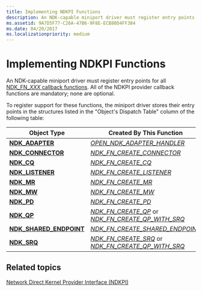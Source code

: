 ```yaml
---
title: Implementing NDKPI Functions
description: An NDK-capable miniport driver must register entry points for all NDK_FN_XXX callback functions. All of the NDKPI provider callback functions are mandatory; none are optional.
ms.assetid: 9A7D5F77-C26A-47B6-9F8E-ECB80D4FF384
ms.date: 04/20/2017
ms.localizationpriority: medium
---
```


# Implementing NDKPI Functions


An NDK-capable miniport driver must register entry points for all [NDK\_FN\_*XXX* callback functions](https://docs.microsoft.com/windows-hardware/drivers/ddi/_netvista/). All of the NDKPI provider callback functions are mandatory; none are optional.

To register support for these functions, the miniport driver stores their entry points in the structures listed in the "Object's Dispatch Table" column of the following table:

| Object Type                                               | Created By This Function                                                                                                       | Object's Dispatch Table                                                      |
|-----------------------------------------------------------|--------------------------------------------------------------------------------------------------------------------------------|------------------------------------------------------------------------------|
| [**NDK\_ADAPTER**](https://docs.microsoft.com/windows-hardware/drivers/ddi/ndkpi/ns-ndkpi-_ndk_adapter)                  | [*OPEN\_NDK\_ADAPTER\_HANDLER*](https://docs.microsoft.com/windows-hardware/drivers/ddi/ndisndk/nc-ndisndk-open_ndk_adapter_handler)                                                             | [**NDK\_ADAPTER\_DISPATCH**](https://docs.microsoft.com/windows-hardware/drivers/ddi/ndkpi/ns-ndkpi-_ndk_adapter_dispatch)                  |
| [**NDK\_CONNECTOR**](https://docs.microsoft.com/windows-hardware/drivers/ddi/ndkpi/ns-ndkpi-_ndk_connector)              | [*NDK\_FN\_CREATE\_CONNECTOR*](https://docs.microsoft.com/windows-hardware/drivers/ddi/ndkpi/nc-ndkpi-ndk_fn_create_connector)                                                               | [**NDK\_CONNECTOR\_DISPATCH**](https://docs.microsoft.com/windows-hardware/drivers/ddi/ndkpi/ns-ndkpi-_ndk_connector_dispatch)              |
| [**NDK\_CQ**](https://docs.microsoft.com/windows-hardware/drivers/ddi/ndkpi/ns-ndkpi-_ndk_cq)                            | [*NDK\_FN\_CREATE\_CQ*](https://docs.microsoft.com/windows-hardware/drivers/ddi/ndkpi/nc-ndkpi-ndk_fn_create_cq)                                                                             | [**NDK\_CQ\_DISPATCH**](https://docs.microsoft.com/windows-hardware/drivers/ddi/ndkpi/ns-ndkpi-_ndk_cq_dispatch)                            |
| [**NDK\_LISTENER**](https://docs.microsoft.com/windows-hardware/drivers/ddi/ndkpi/ns-ndkpi-_ndk_listener)                | [*NDK\_FN\_CREATE\_LISTENER*](https://docs.microsoft.com/windows-hardware/drivers/ddi/ndkpi/nc-ndkpi-ndk_fn_create_listener)                                                                 | [**NDK\_LISTENER\_DISPATCH**](https://docs.microsoft.com/windows-hardware/drivers/ddi/ndkpi/ns-ndkpi-_ndk_listener_dispatch)                |
| [**NDK\_MR**](https://docs.microsoft.com/windows-hardware/drivers/ddi/ndkpi/ns-ndkpi-_ndk_mr)                            | [*NDK\_FN\_CREATE\_MR*](https://docs.microsoft.com/windows-hardware/drivers/ddi/ndkpi/nc-ndkpi-ndk_fn_create_mr)                                                                             | [**NDK\_MR\_DISPATCH**](https://docs.microsoft.com/windows-hardware/drivers/ddi/ndkpi/ns-ndkpi-_ndk_mr_dispatch)                            |
| [**NDK\_MW**](https://docs.microsoft.com/windows-hardware/drivers/ddi/ndkpi/ns-ndkpi-_ndk_mw)                            | [*NDK\_FN\_CREATE\_MW*](https://docs.microsoft.com/windows-hardware/drivers/ddi/ndkpi/nc-ndkpi-ndk_fn_create_mw)                                                                             | [**NDK\_MW\_DISPATCH**](https://docs.microsoft.com/windows-hardware/drivers/ddi/ndkpi/ns-ndkpi-_ndk_mw_dispatch)                            |
| [**NDK\_PD**](https://docs.microsoft.com/windows-hardware/drivers/ddi/ndkpi/ns-ndkpi-_ndk_pd)                            | [*NDK\_FN\_CREATE\_PD*](https://docs.microsoft.com/windows-hardware/drivers/ddi/ndkpi/nc-ndkpi-ndk_fn_create_pd)                                                                             | [**NDK\_PD\_DISPATCH**](https://docs.microsoft.com/windows-hardware/drivers/ddi/ndkpi/ns-ndkpi-_ndk_pd_dispatch)                            |
| [**NDK\_QP**](https://docs.microsoft.com/windows-hardware/drivers/ddi/ndkpi/ns-ndkpi-_ndk_qp)                            | [*NDK\_FN\_CREATE\_QP*](https://docs.microsoft.com/windows-hardware/drivers/ddi/ndkpi/nc-ndkpi-ndk_fn_create_qp) or [*NDK\_FN\_CREATE\_QP\_WITH\_SRQ*](https://docs.microsoft.com/windows-hardware/drivers/ddi/ndkpi/nc-ndkpi-ndk_fn_create_qp_with_srq)   | [**NDK\_QP\_DISPATCH**](https://docs.microsoft.com/windows-hardware/drivers/ddi/ndkpi/ns-ndkpi-_ndk_qp_dispatch)                            |
| [**NDK\_SHARED\_ENDPOINT**](https://docs.microsoft.com/windows-hardware/drivers/ddi/ndkpi/ns-ndkpi-_ndk_shared_endpoint) | [*NDK\_FN\_CREATE\_SHARED\_ENDPOINT*](https://docs.microsoft.com/windows-hardware/drivers/ddi/ndkpi/nc-ndkpi-ndk_fn_create_shared_endpoint)                                                  | [**NDK\_SHARED\_ENDPOINT\_DISPATCH**](https://docs.microsoft.com/windows-hardware/drivers/ddi/ndkpi/ns-ndkpi-_ndk_shared_endpoint_dispatch) |
| [**NDK\_SRQ**](https://docs.microsoft.com/windows-hardware/drivers/ddi/ndkpi/ns-ndkpi-_ndk_srq)                          | [*NDK\_FN\_CREATE\_SRQ*](https://docs.microsoft.com/windows-hardware/drivers/ddi/ndkpi/nc-ndkpi-ndk_fn_create_srq) or [*NDK\_FN\_CREATE\_QP\_WITH\_SRQ*](https://docs.microsoft.com/windows-hardware/drivers/ddi/ndkpi/nc-ndkpi-ndk_fn_create_qp_with_srq) | [**NDK\_SRQ\_DISPATCH**](https://docs.microsoft.com/windows-hardware/drivers/ddi/ndkpi/ns-ndkpi-_ndk_srq_dispatch)                          |

 

## Related topics


[Network Direct Kernel Provider Interface (NDKPI)](network-direct-kernel-programming-interface--ndkpi-.md)

 

 







